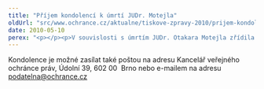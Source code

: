 ```yaml
---
title: "Příjem kondolencí k úmrtí JUDr. Motejla"
oldUrl: "src/www.ochrance.cz/aktualne/tiskove-zpravy-2010/prijem-kondolenci-k-umrti-judr-motejla"
date: 2010-05-10
perex: "<p></p><p>V souvislosti s úmrtím JUDr. Otakara Motejla zřídila Kancelář veřejného ochránce práv kondolenční místo ve vstupním foyer budovy Kanceláře na Údolní ulici č. 39 v Brně, kde mohou občané vyjádřit svou soustrast formou zápisu do kondolenční knihy. </p>"
---
```


<!-- imported from the old website -->

<p>Kondolence je možné zasílat také poštou na adresu Kancelář veřejného ochránce práv, Údolní 39, 602 00  Brno nebo e-mailem na adresu <a href="mailto:podatelna@ochrance.cz">podatelna@ochrance.cz</a><b></b></p><p></p><p></p><p></p>
